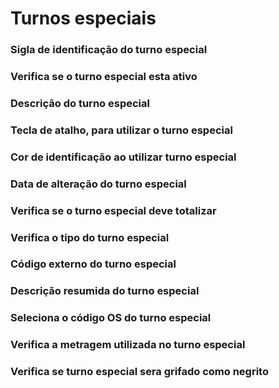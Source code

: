 # Turnos especiais

### Sigla de identificação do turno especial
<!-- Sigla -->

### Verifica se o turno especial esta ativo
<!-- Ativo -->

### Descrição do turno especial
<!-- Descricao -->

### Tecla de atalho, para utilizar o turno especial
<!-- TeclaAtalho -->

### Cor de identificação ao utilizar turno especial
<!-- Cor -->

### Data de alteração do turno especial
<!-- DtAlter -->

### Verifica se o turno especial deve totalizar
<!-- Totalizar -->

### Verifica o tipo do turno especial
<!-- Tipo -->

### Código externo do turno especial
<!-- CdExterno -->

### Descrição resumida do turno especial
<!-- DescricaoResumida -->

### Seleciona o código OS do turno especial
<!-- CdOS -->

### Verifica a metragem utilizada no turno especial
<!-- M2 -->

### Verifica se turno especial sera grifado como negrito
<!-- Negrito -->


